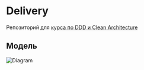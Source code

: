 # Delivery
Репозиторий для [курса по DDD и Clean Architecture](https://microarch.ru/courses/ddd)
## Модель
![Diagram](https://www.plantuml.com/plantuml/proxy?src=https://raw.githubusercontent.com/mikhailandronov/delivery/refs/heads/main/Domain-simplified.puml&cache=no)